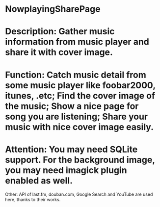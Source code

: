 NowplayingSharePage
===================
Description:
Gather music information from music player and share it with cover image.
===================
Function:
Catch music detail from some music player like foobar2000, itunes, .etc;
Find the cover image of the music;
Show a nice page for song you are listening;
Share your music with nice cover image easily.
===================
Attention:
You may need SQLite support.
For the background image, you may need imagick plugin enabled as well.
===================
Other:
API of last.fm, douban.com, Google Search and YouTube are used here,
thanks to their works.
